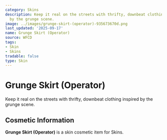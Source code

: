 ```yaml
---
category: Skins
description: Keep it real on the streets with thrifty, downbeat clothing inspired
  by the grunge scene.
image: ../images/grunge-skirt-(operator)-935673670d.png
last_updated: '2025-09-17'
name: Grunge Skirt (Operator)
source: WFCD
tags:
- Skin
- Skins
tradable: false
type: Skin
---
```


# Grunge Skirt (Operator)

Keep it real on the streets with thrifty, downbeat clothing inspired by the grunge scene.

## Cosmetic Information

**Grunge Skirt (Operator)** is a skin cosmetic item for Skins.

